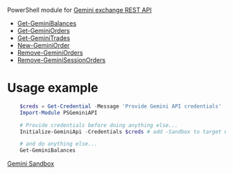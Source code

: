 ﻿
PowerShell module for [Gemini exchange REST API](https://docs.gemini.com/rest-api/)

 - [Get-GeminiBalances](https://docs.gemini.com/rest-api/#get-available-balances)
 - [Get-GeminiOrders](https://docs.gemini.com/rest-api/#get-active-orders)
 - [Get-GeminiTrades](https://docs.gemini.com/rest-api/#get-past-trades)
 - [New-GeminiOrder](https://docs.gemini.com/rest-api/#new-order)
 - [Remove-GeminiOrders](https://docs.gemini.com/rest-api/#cancel-all-active-orders)
 - [Remove-GeminiSessionOrders](https://docs.gemini.com/rest-api/#cancel-all-session-orders)

# Usage example
```powershell
	$creds = Get-Credential -Message 'Provide Gemini API credentials'
	Import-Module PSGeminiAPI

	# Provide credentials before doing anything else...
	Initialize-GeminiApi -Credentials $creds # add -Sandbox to target Gemini's sandbox environment

	# and do anything else...
	Get-GeminiBalances
```

[Gemini Sandbox](https://docs.gemini.com/rest-api/#sandbox)
